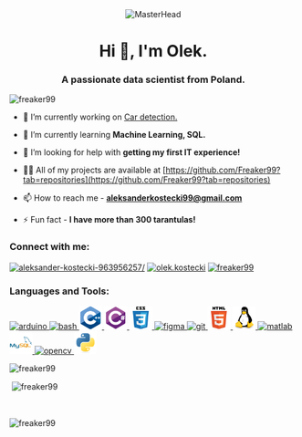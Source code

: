<div align="center">
  <img src="https://64.media.tumblr.com/29b8ab4af062d19e3ff260d7494e3a09/tumblr_p34lclV2HM1x3na79o1_540.gif" alt="MasterHead">
</div>
<h1 align="center">Hi 👋, I'm Olek.</h1>
<h3 align="center">A passionate data scientist from Poland.</h3>

<p align="left"> <img src="https://komarev.com/ghpvc/?username=freaker99&label=Profile%20views&color=0e75b6&style=flat" alt="freaker99" /> </p>

- 🔭 I’m currently working on [Car detection.](https://github.com/Freaker99/car-detection)

- 🌱 I’m currently learning **Machine Learning, SQL.**

- 🤝 I’m looking for help with **getting my first IT experience!**

- 👨‍💻 All of my projects are available at [https://github.com/Freaker99?tab=repositories](https://github.com/Freaker99?tab=repositories)

- 📫 How to reach me - **aleksanderkostecki99@gmail.com**

- ⚡ Fun fact - **I have more than 300 tarantulas!**

<h3 align="left">Connect with me:</h3>
<p align="left">
<a href="https://linkedin.com/in/aleksander-kostecki-963956257/" target="blank"><img align="center" src="https://raw.githubusercontent.com/rahuldkjain/github-profile-readme-generator/master/src/images/icons/Social/linked-in-alt.svg" alt="aleksander-kostecki-963956257/" height="30" width="40" /></a>
<a href="https://fb.com/olek.kostecki" target="blank"><img align="center" src="https://raw.githubusercontent.com/rahuldkjain/github-profile-readme-generator/master/src/images/icons/Social/facebook.svg" alt="olek.kostecki" height="30" width="40" /></a>
<a href="https://instagram.com/freaker99" target="blank"><img align="center" src="https://raw.githubusercontent.com/rahuldkjain/github-profile-readme-generator/master/src/images/icons/Social/instagram.svg" alt="freaker99" height="30" width="40" /></a>
</p>

<h3 align="left">Languages and Tools:</h3>
<p align="left"> <a href="https://www.arduino.cc/" target="_blank" rel="noreferrer"> <img src="https://cdn.worldvectorlogo.com/logos/arduino-1.svg" alt="arduino" width="40" height="40"/> </a> <a href="https://www.gnu.org/software/bash/" target="_blank" rel="noreferrer"> <img src="https://www.vectorlogo.zone/logos/gnu_bash/gnu_bash-icon.svg" alt="bash" width="40" height="40"/> </a> <a href="https://www.w3schools.com/cpp/" target="_blank" rel="noreferrer"> <img src="https://raw.githubusercontent.com/devicons/devicon/master/icons/cplusplus/cplusplus-original.svg" alt="cplusplus" width="40" height="40"/> </a> <a href="https://www.w3schools.com/cs/" target="_blank" rel="noreferrer"> <img src="https://raw.githubusercontent.com/devicons/devicon/master/icons/csharp/csharp-original.svg" alt="csharp" width="40" height="40"/> </a> <a href="https://www.w3schools.com/css/" target="_blank" rel="noreferrer"> <img src="https://raw.githubusercontent.com/devicons/devicon/master/icons/css3/css3-original-wordmark.svg" alt="css3" width="40" height="40"/> </a> <a href="https://www.figma.com/" target="_blank" rel="noreferrer"> <img src="https://www.vectorlogo.zone/logos/figma/figma-icon.svg" alt="figma" width="40" height="40"/> </a> <a href="https://git-scm.com/" target="_blank" rel="noreferrer"> <img src="https://www.vectorlogo.zone/logos/git-scm/git-scm-icon.svg" alt="git" width="40" height="40"/> </a> <a href="https://www.w3.org/html/" target="_blank" rel="noreferrer"> <img src="https://raw.githubusercontent.com/devicons/devicon/master/icons/html5/html5-original-wordmark.svg" alt="html5" width="40" height="40"/> </a> <a href="https://www.linux.org/" target="_blank" rel="noreferrer"> <img src="https://raw.githubusercontent.com/devicons/devicon/master/icons/linux/linux-original.svg" alt="linux" width="40" height="40"/> </a> <a href="https://www.mathworks.com/" target="_blank" rel="noreferrer"> <img src="https://upload.wikimedia.org/wikipedia/commons/2/21/Matlab_Logo.png" alt="matlab" width="40" height="40"/> </a> <a href="https://www.mysql.com/" target="_blank" rel="noreferrer"> <img src="https://raw.githubusercontent.com/devicons/devicon/master/icons/mysql/mysql-original-wordmark.svg" alt="mysql" width="40" height="40"/> </a> <a href="https://opencv.org/" target="_blank" rel="noreferrer"> <img src="https://www.vectorlogo.zone/logos/opencv/opencv-icon.svg" alt="opencv" width="40" height="40"/> </a> <a href="https://www.python.org" target="_blank" rel="noreferrer"> <img src="https://raw.githubusercontent.com/devicons/devicon/master/icons/python/python-original.svg" alt="python" width="40" height="40"/> </a> </p>

<p><img align="left" src="https://github-readme-stats-sigma-five.vercel.app/api/top-langs?username=freaker99&show_icons=true&theme=tokyonight&layout=donut" alt="freaker99" /></p>

<br>

<p>&nbsp;<img align="center" src="https://github-readme-stats-sigma-five.vercel.app/api?username=freaker99&show_icons=true&theme=tokyonight&locale=en" alt="freaker99" /></p>

<br>

<p><img align="center" src="https://github-readme-streak-stats.herokuapp.com/?user=freaker99&theme=dark" alt="freaker99" /></p>
